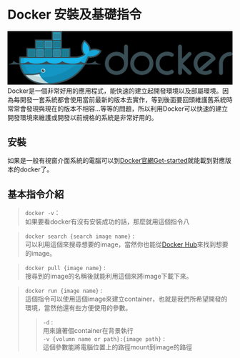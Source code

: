 Docker 安裝及基礎指令
===
![docker logo](assets/2022-02-28-23-18-37.png)
Docker是一個非常好用的應用程式，能快速的建立起開發環境以及部屬環境。因為每開發一套系統都會使用當前最新的版本去實作，等到後面要回頭維護舊系統時常常會發現與現在的版本不相容...等等的問題，所以利用Docker可以快速的建立開發環境來維護或開發以前規格的系統是非常好用的。    

安裝
---
如果是一般有視窗介面系統的電腦可以到[Docker官網Get-started](https://www.docker.com/get-started)就能載到對應版本的docker了。

基本指令介紹
---
>`docker -v`：  
如果要看docker有沒有安裝成功的話，那麼就用這個指令八
  
>`docker search {search image name}` :  
可以利用這個來搜尋想要的image，當然你也能從[Docker Hub](https://hub.docker.com/)來找到想要的image。

>`docker pull {image name}` :  
搜尋到的image的名稱後就能利用這個來將image下載下來。

>`docker run {image name}` :  
這個指令可以使用這個image來建立container，也就是我們所希望開發的環境，當然他還有些方便使用的參數。
>>`-d` :  
用來讓著個container在背景執行  
>>`-v {volumn name or path}:{image path}` :  
這個參數能將電腦位置上的路徑mount到image的路徑



